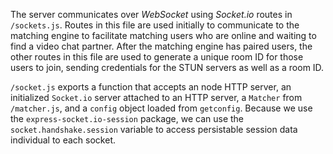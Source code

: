 The server communicates over *WebSocket* using *Socket.io* routes in `/sockets.js`. Routes in this file are used initially to communicate to the matching engine to facilitate matching users who are online and waiting to find a video chat partner. After the matching engine has paired users, the other routes in this file are used to generate a unique room ID for those users to join, sending credentials for the STUN servers as well as a room ID.

`/socket.js` exports a function that accepts an node HTTP server, an initialized `Socket.io` server attached to an HTTP server, a `Matcher` from `/matcher.js`, and a `config` object loaded from `getconfig`. Because we use the `express-socket.io-session` package, we can use the `socket.handshake.session` variable to access persistable session data individual to each socket. 